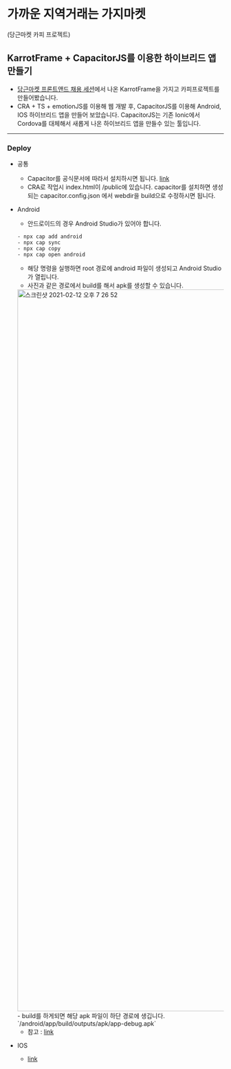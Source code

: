 #  가까운 지역거래는 가지마켓 
(당근마켓 카피 프로젝트)


## KarrotFrame + CapacitorJS를 이용한 하이브리드 앱 만들기

- [당근마켓 프론트앤드 채용 세션](https://www.youtube.com/watch?v=EZOW5tE4CE0&t=4793s)에서 나온 KarrotFrame을 가지고 카피프로젝트를 만들어봤습니다.
- CRA + TS + emotionJS를 이용해 웹 개발 후, CapacitorJS를 이용해 Android, IOS 하이브리드 앱을 만들어 보았습니다. CapacitorJS는 기존 Ionic에서 Cordova를 대체해서 새롭게 나온 하이브리드 앱을 만들수 있는 툴입니다.

---

### Deploy

- 공통
  - Capacitor를 공식문서에 따라서 설치하시면 됩니다. [link](https://capacitorjs.com/docs/getting-started)
  - CRA로 작업시 index.html이 /public에 있습니다. capacitor를 설치하면 생성되는  capacitor.config.json 에서 webdir을 build으로 수정하시면 됩니다.


- Android
  - 안드로이드의 경우 Android Studio가 있어야 합니다.
  ```
  - npx cap add android 
  - npx cap sync
  - npx cap copy
  - npx cap open android
  ```
  - 해당 명령을 실행하면 root 경로에 android 파일이 생성되고 Android Studio가 열립니다.
  - 사진과 같은 경로에서 build를 해서 apk를 생성할 수 있습니다.
  <img width="1680" alt="스크린샷 2021-02-12 오후 7 26 52" src="https://user-images.githubusercontent.com/34129711/107757084-6ac12000-6d68-11eb-8c0f-bc3d64945dbe.png">
  - build를 하게되면 해당 apk 파일이 하단 경로에 생깁니다.
  `/android/app/build/outputs/apk/app-debug.apk`

  - 참고 : [link](https://capacitorjs.com/docs/android)


- IOS
  - [link](https://capacitorjs.com/docs/ios)
